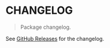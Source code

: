 # CHANGELOG

> Package changelog.

See [GitHub Releases](https://github.com/stdlib-js/blas-gswap/releases) for the changelog.